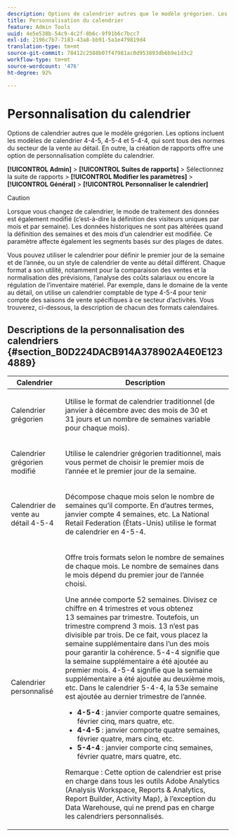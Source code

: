 ```yaml
---
description: Options de calendrier autres que le modèle grégorien. Les options incluent les modèles de calendrier 4-4-5, 4-5-4 et 5-4-4, qui sont tous des normes du secteur de la vente au détail. En outre, la création de rapports offre une option de personnalisation complète du calendrier.
title: Personnalisation du calendrier
feature: Admin Tools
uuid: 4e5e538b-54c9-4c2f-8b6c-9f91b6c7bcc7
exl-id: 2196c7b7-7183-43a8-bb91-5a1e479819d4
translation-type: tm+mt
source-git-commit: 78412c2588b07f47981ac0d953893db6b9e1d3c2
workflow-type: tm+mt
source-wordcount: '476'
ht-degree: 92%

---
```


# Personnalisation du calendrier

Options de calendrier autres que le modèle grégorien. Les options incluent les modèles de calendrier 4-4-5, 4-5-4 et 5-4-4, qui sont tous des normes du secteur de la vente au détail. En outre, la création de rapports offre une option de personnalisation complète du calendrier.

**[!UICONTROL Admin]** > **[!UICONTROL Suites de rapports]** > Sélectionnez la suite de rapports > **[!UICONTROL Modifier les paramètres]** > **[!UICONTROL Général]** > **[!UICONTROL Personnaliser le calendrier]**

>[!CAUTION]
>
>Lorsque vous changez de calendrier, le mode de traitement des données est également modifié (c’est-à-dire la définition des visiteurs uniques par mois et par semaine). Les données historiques ne sont pas altérées quand la définition des semaines et des mois d’un calendrier est modifiée. Ce paramètre affecte également les segments basés sur des plages de dates.

Vous pouvez utiliser le calendrier pour définir le premier jour de la semaine et de l’année, ou un style de calendrier de vente au détail différent. Chaque format a son utilité, notamment pour la comparaison des ventes et la normalisation des prévisions, l’analyse des coûts salariaux ou encore la régulation de l’inventaire matériel. Par exemple, dans le domaine de la vente au détail, on utilise un calendrier comptable de type 4-5-4 pour tenir compte des saisons de vente spécifiques à ce secteur d’activités. Vous trouverez, ci-dessous, la description de chacun des formats calendaires.

## Descriptions de la personnalisation des calendriers {#section_B0D224DACB914A378902A4E0E1234889}

<table id="table_E609632569EB499184E56618C2CEF742"> 
 <thead> 
  <tr> 
   <th colname="col1" class="entry"> Calendrier </th> 
   <th colname="col2" class="entry"> Description </th> 
  </tr> 
 </thead>
 <tbody> 
  <tr> 
   <td colname="col1"> <p>Calendrier grégorien </p> </td> 
   <td colname="col2"> <p> Utilise le format de calendrier traditionnel (de janvier à décembre avec des mois de 30 et 31 jours et un nombre de semaines variable pour chaque mois). </p> </td> 
  </tr> 
  <tr> 
   <td colname="col1"> <p>Calendrier grégorien modifié </p> </td> 
   <td colname="col2"> <p> Utilise le calendrier grégorien traditionnel, mais vous permet de choisir le premier mois de l’année et le premier jour de la semaine. </p> </td> 
  </tr> 
  <tr> 
   <td colname="col1"> <p>Calendrier de vente au détail 4-5-4 </p> </td> 
   <td colname="col2"> <p> Décompose chaque mois selon le nombre de semaines qu’il comporte. En d’autres termes, janvier compte 4 semaines, etc. La National Retail Federation (États-Unis) utilise le format de calendrier en 4-5-4. </p> </td> 
  </tr> 
  <tr> 
   <td colname="col1"> <p>Calendrier personnalisé </p> </td> 
   <td colname="col2"> <p> Offre trois formats selon le nombre de semaines de chaque mois. Le nombre de semaines dans le mois dépend du premier jour de l’année choisi. </p> <p>Une année comporte 52 semaines. Divisez ce chiffre en 4 trimestres et vous obtenez 13 semaines par trimestre. Toutefois, un trimestre comprend 3 mois. 13 n’est pas divisible par trois. De ce fait, vous placez la semaine supplémentaire dans l’un des mois pour garantir la cohérence. 5-4-4 signifie que la semaine supplémentaire a été ajoutée au premier mois. 4-5-4 signifie que la semaine supplémentaire a été ajoutée au deuxième mois, etc. Dans le calendrier 5-4-4, la 53e semaine est ajoutée au dernier trimestre de l’année. </p> 
    <ul id="ul_1579FD106A47419486B03E248A5E6ED5"> 
     <li id="li_E9B9E8F03E324DBDA9139C2D0D599092"><b>4-5-4</b> : janvier comporte quatre semaines, février cinq, mars quatre, etc. </li> 
     <li id="li_D0675DBDEC4641D2A8645B5CDFC565AB"><b>4-4-5</b> : janvier comporte quatre semaines, février quatre, mars cinq, etc. </li> 
     <li id="li_6743BBB9AC9A4CFEAA0CBCE51052BC29"><b>5-4-4</b> : janvier comporte cinq semaines, février quatre, mars quatre, etc. </li> 
    </ul> <p>Remarque :  Cette option de calendrier est prise en charge dans tous les outils Adobe Analytics (Analysis Workspace, Reports &amp; Analytics, Report Builder, Activity Map), à l’exception du Data Warehouse, qui ne prend pas en charge les calendriers personnalisés. </p> </td> 
  </tr> 
 </tbody> 
</table>
